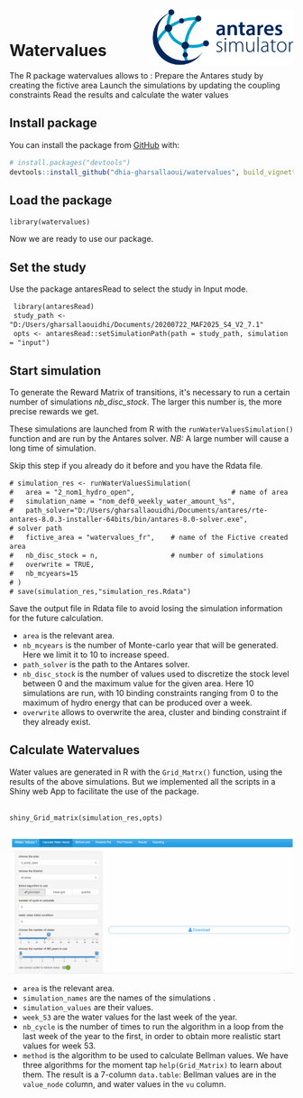 
<img src="vignettes/images/antares_simulator.png" align="right" width=250 />
<br/>

# Watervalues

The R package watervalues allows to :
Prepare the Antares study by creating the fictive area
Launch the simulations by updating the coupling constraints
Read the results and calculate the water values

## Install package


You can install the package from [GitHub](https://github.com/) with:

```r
# install.packages("devtools")
devtools::install_github("dhia-gharsallaoui/watervalues", build_vignettes = TRUE)
```


## Load the package
```{r Load the package, eval=TRUE}
library(watervalues)
```


Now we are ready to use our package.

## Set the study
Use the package antaresRead to select the study in Input mode.
```{r warning=FALSE}
 library(antaresRead)
 study_path <- "D:/Users/gharsallaouidhi/Documents/20200722_MAF2025_S4_V2_7.1"
 opts <- antaresRead::setSimulationPath(path = study_path, simulation = "input")
```

## Start simulation
To generate the Reward Matrix of transitions, it's necessary to run a certain number of 
simulations *nb_disc_stock*. The larger this number is, the more precise rewards we get.

These simulations are launched from R with the `runWaterValuesSimulation()` function and are run by the Antares solver.
*NB:* A large number will cause a long time of simulation.

Skip this step if you already do it before and you have the Rdata file.

```{r eval=FALSE}
# simulation_res <- runWaterValuesSimulation(
#   area = "2_nom1_hydro_open",                        # name of area
#   simulation_name = "nom_def0_weekly_water_amount_%s",
#   path_solver="D:/Users/gharsallaouidhi/Documents/antares/rte-antares-8.0.3-installer-64bits/bin/antares-8.0-solver.exe",                 # solver path 
#   fictive_area = "watervalues_fr",    # name of the Fictive created area 
#   nb_disc_stock = n,                  # number of simulations
#   overwrite = TRUE,
#   nb_mcyears=15
# )
# save(simulation_res,"simulation_res.Rdata")
```
Save the output file in Rdata file to avoid losing the simulation information for the future calculation.

 * `area` is the relevant area.
 * `nb_mcyears` is the number of Monte-carlo year that will be generated. Here we
 limit it to 10 to increase speed.
 * `path_solver` is the path to the Antares solver.
 * `nb_disc_stock` is the number of values used to discretize the stock level between
 0 and the maximum value for the given area. Here 10 simulations are run, with 10
 binding constraints ranging from 0 to the maximum of hydro
 energy that can be produced over a week.
 * `overwrite` allows to overwrite the area, cluster and binding constraint if they
 already exist.
 
## Calculate Watervalues

 
Water values are generated in R with the `Grid_Matrx()` function, using the results
of the above simulations.
But we implemented all the scripts in a Shiny web App to facilitate the use of the package.
```{r fig.height=7, fig.width=7, message=FALSE, warning=FALSE, include=FALSE, paged.print=TRUE}

shiny_Grid_matrix(simulation_res,opts)


```
 ![tutorial](https://github.com/dhia-gharsallaoui/watervalues/blob/main/vignettes/images/calculate%20water%20values.gif?raw=true)
 
 * `area` is the relevant area.
 * `simulation_names` are the names of the simulations .
 * `simulation_values` are their values.
 * `week_53` are the water values for the last week of the year.
 * `nb_cycle` is the number of times to run the algorithm in a loop from the last
 week of the year to the first, in order to obtain more realistic start values for 
 week 53.
 * `method` is the algorithm to be used to calculate Bellman values. We have three algorithms for the moment
 tap `help(Grid_Matrix)` to learn about them.
The result is a 7-column `data.table`: Bellman values are in the `value_node` column,
and water values in the `vu` column.

